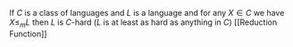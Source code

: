 If $C$ is a class of languages and $L$ is a language and for any $X\in C$ we have $X\leq_{m}L$ then $L$ is $C$-hard ($L$ is at least as hard as anything in $C$) [[Reduction Function]]